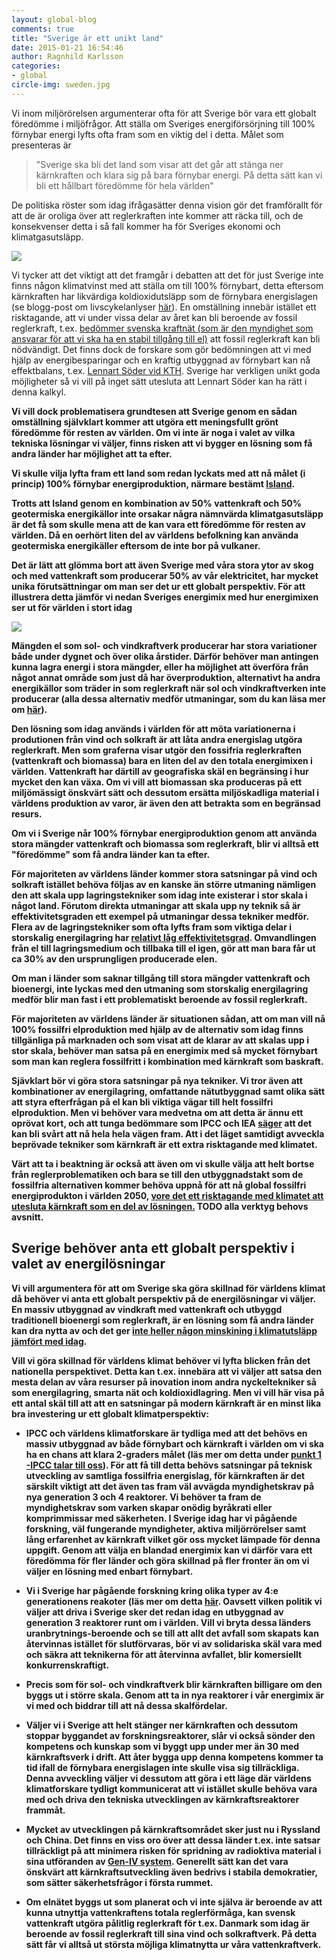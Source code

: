 ```yaml
---
layout: global-blog
comments: true
title: "Sverige är ett unikt land"
date: 2015-01-21 16:54:46
author: Ragnhild Karlsson
categories:
- global
circle-img: sweden.jpg
---
```

Vi inom miljörörelsen argumenterar ofta för att Sverige bör vara ett globalt föredömme i miljöfrågor.
Att ställa om Sveriges energiförsörjning till 100% förnybar energi lyfts ofta fram som en viktig del i detta. 
Målet som presenteras är

<blockquote>"Sverige ska bli det land som visar att det går att stänga ner kärnkraften och klara sig på bara förnybar energi. På detta sätt kan vi bli ett hållbart föredömme för hela världen"</blockquote>

De politiska röster som idag ifrågasätter denna vision gör det framförallt för att de är oroliga över att reglerkraften inte kommer att räcka till, och de konsekvenser detta i så fall kommer ha för Sveriges ekonomi och klimatgasutsläpp. 

<img class="img-responsive blog-img" src="/assets/img/global/against100renewable2.jpg">

Vi tycker att det viktigt att det framgår i debatten att det för just Sverige inte finns någon klimatvinst med att ställa om till 100% förnybart, detta eftersom kärnkraften har likvärdiga koldioxidutsläpp som de förnybara energislagen (se blogg-post om livscykelanlyser <a href="/karnkraftskoll/livscykelanalyser" target="_blanc">här</a>). En omställning innebär istället ett risktagande, att vi under vissa delar av året kan bli beroende av fossil reglerkraft, t.ex. <a href="http://www.second-opinion.se/energi/view/2889">bedömmer svenska kraftnät (som är den myndighet som ansvarar för att vi ska ha en stabil tillgång till el)</a> att fossil reglerkraft kan bli nödvändigt. Det finns dock de forskare som gör bedömningen att vi med hjälp av energibesparingar och en kraftig utbyggnad av förnybart kan nå effektbalans, t.ex. <a href="https://www.kth.se/ees/omskolan/organisation/avdelningar/eps/news/kth-rapport-oppnar-for-mer-vind-och-solkraft-1.427885" target="_blanc">Lennart Söder vid KTH</a>. Sverige har verkligen unikt goda möjligheter så vi vill på inget sätt utesluta att Lennart Söder kan ha rätt i denna kalkyl.

<b>Vi vill dock problematisera grundtesen att Sverige genom en sådan omställning självklart kommer att utgöra ett meningsfullt grönt föredömme för resten av världen. Om vi inte är noga i valet av vilka tekniska lösningar vi väljer, finns risken att vi bygger en lösning som få andra länder har möjlighet att ta efter.<b>
	
Vi skulle vilja lyfta fram ett land som redan lyckats med att nå målet (i princip) 100% förnybar energiproduktion, närmare bestämt <a href="http://www.iea.org/statistics/statisticssearch/report/?country=ICELAND&product=electricityandheat&year=2010" target="_blanc">Island</a>.

<p class="text-center"><span class="flag-icon flag-icon-is iceland-flag"></span></p>

Trotts att Island genom en kombination av 50% vattenkraft och 50% geotermiska energikällor inte orsakar några nämnvärda klimatgasutsläpp är det få som skulle mena att de kan vara ett föredömme för resten av världen. Då en oerhört liten del av världens befolkning kan använda geotermiska energikäller eftersom de inte bor på vulkaner.

Det är lätt att glömma bort att även Sverige med våra stora ytor av skog och med vattenkraft som producerar 50% av vår elektricitet, har mycket unika förutsättningar om man ser det ur ett globalt perspektiv. För att illustrera detta jämför vi nedan Sveriges energimix med hur energimixen ser ut för världen i stort idag

<img class="img-responsive blog-img" src="/assets/img/global/energy_sweden_world_india.jpg">

<p><i class="fa fa-cloud fa-5x chapter-icon"></i>Mängden el som sol- och vindkraftverk producerar har stora variationer både under dygnet och över olika årstider. Därför behöver man antingen kunna lagra energi i stora mängder, eller ha möjlighet att överföra från något annat område som just då har överproduktion, alternativt ha andra energikällor som träder in som reglerkraft när sol och vindkraftverken inte producerar (alla dessa alternativ medför utmaningar, som du kan läsa mer om <a href="/global/planera-for-noll/">här</a>).</p> 

Den lösning som idag används i världen för att möta variationerna i produtionen från vind och solkraft är att låta andra energislag utgöra reglerkraft. Men som graferna visar utgör den fossifria reglerkraften (vattenkraft och biomassa) bara en liten del av den totala energimixen i världen. Vattenkraft har därtill av geografiska skäl en begränsing i hur mycket den kan växa. Om vi vill att biomassan ska produceras på ett miljömässigt önskvärt sätt och dessutom ersätta miljöskadliga material i världens produktion av varor, är även den att betrakta som en begränsad resurs. 

Om vi i Sverige når 100% förnybar energiproduktion genom att använda stora mängder vattenkraft och biomassa som reglerkraft, blir vi alltså ett "föredömme" som få andra länder kan ta efter. 

<p><i class="fa fa-battery-full fa-5x chapter-icon" id="unique_battery"></i>För majoriteten av världens länder kommer stora satsningar på vind och solkraft istället behöva följas av en kanske än större utmaning nämligen den att skala upp lagringstekniker som idag inte existerar i stor skala i något land. Förutom direkta utmaningar att skala upp ny teknik så är effektivitetsgraden ett exempel på utmaningar dessa tekniker medför. Flera av de lagringstekniker som ofta lyfts fram som viktiga delar i storskalig energilagring har <a href="/global/alla-verktyg-behovs">relativt låg effektivitetsgrad</a>. Omvandlingen från el till lagringsmedium och tillbaka till el igen, gör att man bara får ut ca 30% av den ursprungligen producerade elen.</p> 

Om man i länder som saknar tillgång till stora mängder vattenkraft och bioenergi, inte lyckas med den utmaning som storskalig energilagring medför blir man fast i ett problematiskt beroende av fossil reglerkraft. 

För majoriteten av världens länder är situationen sådan, att om man vill nå 100% fossilfri elproduktion med hjälp av de alternativ som idag finns tillgänliga på marknaden och som visat att de klarar av att skalas upp i stor skala, behöver man satsa på en energimix med så mycket förnybart som man kan reglera fossilfritt i kombination med kärnkraft som baskraft.

<p><i class="fa fa-money  fa-5x chapter-icon" id="unique_shopping"></i> Sjävklart bör vi göra stora satsningar på nya tekniker. Vi tror även att kombinationer av energilagring, omfattande nätutbyggnad samt olika sätt att styra efterfrågan på el kan bli viktiga vägar till helt fossilfri elproduktion. Men vi behöver vara medvetna om att detta är ännu ett oprövat kort, och att tunga bedömmare som IPCC och IEA <a href="/global/IPCC-talar-till-oss/">säger</a> att det kan bli svårt att nå hela hela vägen fram. Att i det läget samtidigt avveckla beprövade tekniker som kärnkraft är ett extra risktagande med klimatet.</p> 

Värt att ta i beaktning är också att även om vi skulle välja att helt bortse från reglerproblematiken och bara se till den utbyggnadstakt som de fossilfria alternativen kommer behöva uppnå för att nå global fossilfri energiprodukton i världen 2050, <a href="/global/alla-verktyg-behovs">vore det ett risktagande med klimatet att utesluta kärnkraft som en del av lösningen.</a> TODO alla verktyg behovs avsnitt.
<h2>Sverige behöver anta ett globalt perspektiv i valet av energilösningar</h2>
Vi vill argumentera för att om Sverige ska göra skillnad för världens klimat då behöver vi anta ett globalt perspektiv på de energilösningar vi väljer. En massiv utbyggnad av vindkraft med vattenkraft och utbyggd traditionell bioenergi som reglerkraft, är en lösning som få andra länder kan dra nytta av och det ger <a href="/karnkraftskoll/livscykelanalyser/">inte heller någon minskining i klimatutsläpp jämfört med idag</a>. 

Vill vi göra skillnad för världens klimat behöver vi lyfta blicken från det nationella perspektivet. Detta kan t.ex. innebära att vi väljer att satsa den mesta delan av våra resurser på inovation inom andra nyckeltekniker så som energilagring, smarta nät och koldioxidlagring. Men vi vill här visa på ett antal skäl till att att en satsningar på modern kärnkraft är en minst lika bra investering ur ett globalt klimatperspektiv:

<ul>
<li><p>IPCC och världens klimatforskare är tydliga med att det behövs en massiv utbyggnad av både förnybart och kärnkraft i världen om vi ska ha en chans att klara 2-graders målet (läs mer om detta under <a href="/global/IPCC-talar-till-oss/" target="_blanc">punkt 1 -IPCC talar till oss</a>). För att få till detta behövs satsningar på teknisk utveckling av samtliga fossilfria energislag, för kärnkraften är det särskilt viktigt att det även tas fram väl avvägda myndighetskrav på nya generation 3 och 4 reaktorer. Vi behöver ta fram de myndighetskrav som varken skapar onödig byråkrati eller komprimmissar med säkerheten. I Sverige idag har vi pågående forskning, väl fungerande myndigheter, aktiva miljörrörelser samt lång erfarenhet av kärnkraft vilket gör oss mycket lämpade för denna uppgift. Genom att välja en blandad energimix kan vi därför vara ett föredömma för fler länder och göra skillnad på fler fronter än om vi väljer en lösning med enbart förnybart.</p></li>
<li><p>Vi i Sverige har pågående forskning kring olika typer av 4:e generationens reakoter (läs mer om detta <a href="/tech/">här</a>. Oavsett vilken politik vi väljer att driva i Sverige sker det redan idag en utbyggnad av generation 3 reaktorer runt om i världen. Vill vi bryta dessa länders uranbrytnings-beroende och se till att allt det avfall som skapats kan återvinnas istället för slutförvaras, bör vi av solidariska skäl vara med och säkra att teknikerna för att återvinna avfallet, blir komersiellt konkurrenskraftigt.</p></li>
<li><p>Precis som för sol- och vindkraftverk blir kärnkraften billigare om den byggs ut i större skala. Genom att ta in nya reaktorer i vår energimix är vi med och biddrar till att nå dessa skalfördelar.</p></li>
<li><p>Väljer vi i Sverige att helt stänger ner kärnkraften och dessutom stoppar byggandet av forskningsreaktorer, slår vi också sönder den kompetens och kunskap som vi byggt upp under mer än 30 med kärnkraftsverk i drift. Att åter bygga upp denna kompetens kommer ta tid ifall de förnybara energislagen inte skulle visa sig tillräckliga. Denna avveckling väljer vi dessutom att göra i ett läge där världens klimatforskare tydligt kommunicerat att vi istället skulle behöva vara med och driva den tekniska utvecklingen av kärnkraftsreaktorer frammåt.</p></li>
<li><p>Mycket av utvecklingen på kärnkraftsområdet sker just nu i Ryssland och China. Det finns en viss oro över att dessa länder t.ex. inte satsar tillräckligt på att minimera risken för spridning av radioktiva material i sina utföranden av <a href="/tech/">Gen-IV system</a>. Generellt sätt kan det vara önskvärt att kärnkraftsutveckling även bedrivs i stabila demokratier, som sätter säkerhetsfrågor i första rummet.</p></li>
<li><p>Om elnätet byggs ut som planerat och vi inte själva är beroende av att kunna utnyttja vattenkraftens totala reglerförmåga, kan svensk vattenkraft utgöra pålitlig reglerkraft för t.ex. Danmark som idag är beroende av fossil reglerkraft till sina vind och solkraftverk. På detta sätt får vi alltså ut största möjliga klimatnytta ur våra vattenkraftverk.</p></li>
</ul>

